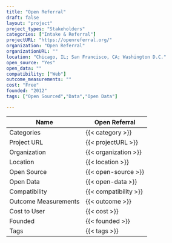 ```yaml
---
title: "Open Referral"
draft: false
layout: "project"
project_types: "Stakeholders"
categories: ["Intake & Referral"]
projectURL: "https://openreferral.org/"
organization: "Open Referral"
organizationURL: ""
location: "Chicago, IL; San Francisco, CA; Washington D.C."
open_source: "Yes"
open_data: ""
compatibility: ["Web"]
outcome_measurements: ""
cost: "Free"
founded: "2012"
tags: ["Open Sourced","Data","Open Data"]

---
```



Name                    |  Open Referral    
------------------------|----
Categories              | {{< category >}} 
Project URL             | {{< projectURL >}} 
Organization            | {{< organization >}} 
Location                | {{< location >}} 
Open Source             | {{< open-source >}} 
Open Data               | {{< open-data >}} 
Compatibility           | {{< compatibility >}} 
Outcome Measurements    | {{< outcome >}} 
Cost to User            | {{< cost >}} 
Founded                 | {{< founded >}} 
Tags                    | {{< tags >}} 

